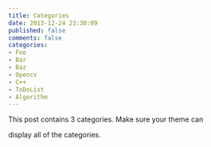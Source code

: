 ```yaml
---
title: Categories
date: 2013-12-24 23:30:09
published: false
comments: false
categories:
- Foo
- Bar
- Baz
- Opencv
- C++
- ToDoList
- Algorithm
---
```


This post contains 3 categories. Make sure your theme can
<!--more-->

display all of the categories.
